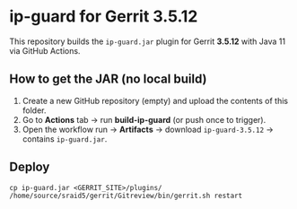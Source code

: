 # ip-guard for Gerrit 3.5.12

This repository builds the `ip-guard.jar` plugin for Gerrit **3.5.12** with Java 11 via GitHub Actions.

## How to get the JAR (no local build)
1. Create a new GitHub repository (empty) and upload the contents of this folder.
2. Go to **Actions** tab → run **build-ip-guard** (or push once to trigger).
3. Open the workflow run → **Artifacts** → download `ip-guard-3.5.12` → contains `ip-guard.jar`.

## Deploy
```
cp ip-guard.jar <GERRIT_SITE>/plugins/
/home/source/sraid5/gerrit/Gitreview/bin/gerrit.sh restart
```
